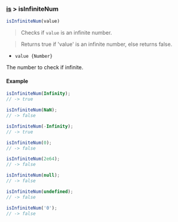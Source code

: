 ### [is](../) > isInfiniteNum

```js
isInfiniteNum(value)
```

> Checks if <code>value</code> is an infinite number.

> Returns true if 'value' is an infinite number, else returns false.

- `value {Number}`

The number to check if infinite.

#### Example
```js
isInfiniteNum(Infinity);
// -> true

isInfiniteNum(NaN);
// -> false

isInfiniteNum(-Infinity);
// -> true

isInfiniteNum(0);
// -> false

isInfiniteNum(2e64);
// -> false

isInfiniteNum(null);
// -> false

isInfiniteNum(undefined);
// -> false

isInfiniteNum('0');
// -> false
```
